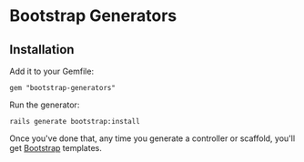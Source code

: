 # Bootstrap Generators

## Installation

Add it to your Gemfile:

  `gem "bootstrap-generators"`

Run the generator:

  `rails generate bootstrap:install`

Once you've done that, any time you generate a controller or scaffold, you'll get [Bootstrap](http://twitter.github.com/bootstrap/) templates.
